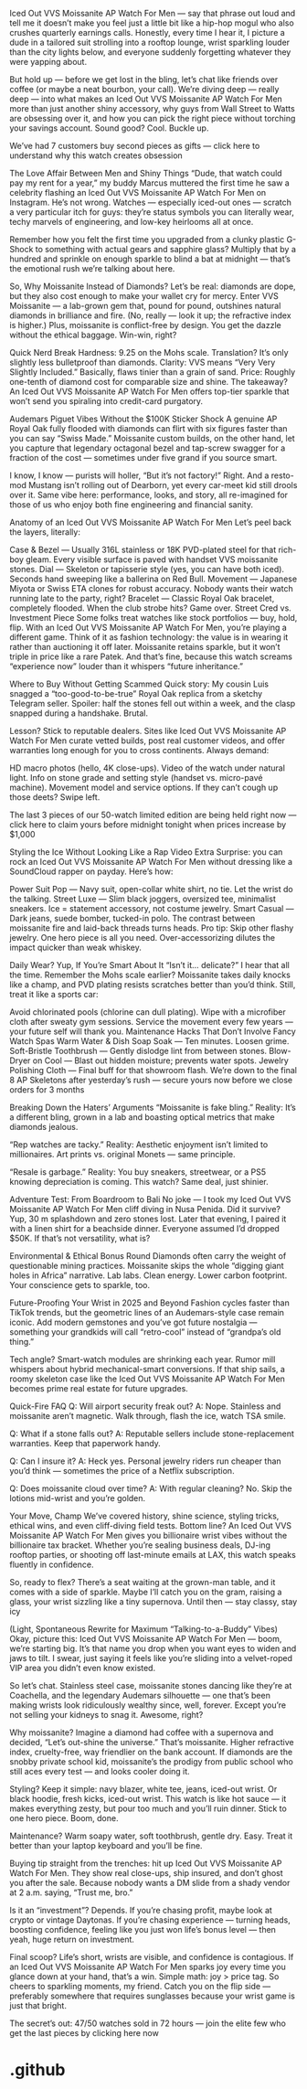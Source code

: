 
Iced Out VVS Moissanite AP Watch For Men — say that phrase out loud and tell me it doesn’t make you feel just a little bit like a hip-hop mogul who also crushes quarterly earnings calls. Honestly, every time I hear it, I picture a dude in a tailored suit strolling into a rooftop lounge, wrist sparkling louder than the city lights below, and everyone suddenly forgetting whatever they were yapping about.

But hold up — before we get lost in the bling, let’s chat like friends over coffee (or maybe a neat bourbon, your call). We’re diving deep — really deep — into what makes an Iced Out VVS Moissanite AP Watch For Men more than just another shiny accessory, why guys from Wall Street to Watts are obsessing over it, and how you can pick the right piece without torching your savings account. Sound good? Cool. Buckle up.

We’ve had 7 customers buy second pieces as gifts — click here to understand why this watch creates obsession

The Love Affair Between Men and Shiny Things
“Dude, that watch could pay my rent for a year,” my buddy Marcus muttered the first time he saw a celebrity flashing an Iced Out VVS Moissanite AP Watch For Men on Instagram. He’s not wrong. Watches — especially iced-out ones — scratch a very particular itch for guys: they’re status symbols you can literally wear, techy marvels of engineering, and low-key heirlooms all at once.

Remember how you felt the first time you upgraded from a clunky plastic G-Shock to something with actual gears and sapphire glass? Multiply that by a hundred and sprinkle on enough sparkle to blind a bat at midnight — that’s the emotional rush we’re talking about here.

So, Why Moissanite Instead of Diamonds?
Let’s be real: diamonds are dope, but they also cost enough to make your wallet cry for mercy. Enter VVS Moissanite — a lab-grown gem that, pound for pound, outshines natural diamonds in brilliance and fire. (No, really — look it up; the refractive index is higher.) Plus, moissanite is conflict-free by design. You get the dazzle without the ethical baggage. Win-win, right?

Quick Nerd Break
Hardness: 9.25 on the Mohs scale. Translation? It’s only slightly less bulletproof than diamonds.
Clarity: VVS means “Very Very Slightly Included.” Basically, flaws tinier than a grain of sand.
Price: Roughly one-tenth of diamond cost for comparable size and shine.
The takeaway? An Iced Out VVS Moissanite AP Watch For Men offers top-tier sparkle that won’t send you spiraling into credit-card purgatory.

Audemars Piguet Vibes Without the $100K Sticker Shock
A genuine AP Royal Oak fully flooded with diamonds can flirt with six figures faster than you can say “Swiss Made.” Moissanite custom builds, on the other hand, let you capture that legendary octagonal bezel and tap-screw swagger for a fraction of the cost — sometimes under five grand if you source smart.

I know, I know — purists will holler, “But it’s not factory!” Right. And a resto-mod Mustang isn’t rolling out of Dearborn, yet every car-meet kid still drools over it. Same vibe here: performance, looks, and story, all re-imagined for those of us who enjoy both fine engineering and financial sanity.


Anatomy of an Iced Out VVS Moissanite AP Watch For Men
Let’s peel back the layers, literally:

Case & Bezel — Usually 316L stainless or 18K PVD-plated steel for that rich-boy gleam. Every visible surface is paved with handset VVS moissanite stones.
Dial — Skeleton or tapisserie style (yes, you can have both iced). Seconds hand sweeping like a ballerina on Red Bull.
Movement — Japanese Miyota or Swiss ETA clones for robust accuracy. Nobody wants their watch running late to the party, right?
Bracelet — Classic Royal Oak bracelet, completely flooded. When the club strobe hits? Game over.
Street Cred vs. Investment Piece
Some folks treat watches like stock portfolios — buy, hold, flip. With an Iced Out VVS Moissanite AP Watch For Men, you’re playing a different game. Think of it as fashion technology: the value is in wearing it rather than auctioning it off later. Moissanite retains sparkle, but it won’t triple in price like a rare Patek. And that’s fine, because this watch screams “experience now” louder than it whispers “future inheritance.”

Where to Buy Without Getting Scammed
Quick story: My cousin Luis snagged a “too-good-to-be-true” Royal Oak replica from a sketchy Telegram seller. Spoiler: half the stones fell out within a week, and the clasp snapped during a handshake. Brutal.

Lesson? Stick to reputable dealers. Sites like Iced Out VVS Moissanite AP Watch For Men curate vetted builds, post real customer videos, and offer warranties long enough for you to cross continents. Always demand:

HD macro photos (hello, 4K close-ups).
Video of the watch under natural light.
Info on stone grade and setting style (handset vs. micro-pavé machine).
Movement model and service options.
If they can’t cough up those deets? Swipe left.

The last 3 pieces of our 50-watch limited edition are being held right now — click here to claim yours before midnight tonight when prices increase by $1,000

Styling the Ice Without Looking Like a Rap Video Extra
Surprise: you can rock an Iced Out VVS Moissanite AP Watch For Men without dressing like a SoundCloud rapper on payday. Here’s how:

Power Suit Pop — Navy suit, open-collar white shirt, no tie. Let the wrist do the talking.
Street Luxe — Slim black joggers, oversized tee, minimalist sneakers. Ice = statement accessory, not costume jewelry.
Smart Casual — Dark jeans, suede bomber, tucked-in polo. The contrast between moissanite fire and laid-back threads turns heads.
Pro tip: Skip other flashy jewelry. One hero piece is all you need. Over-accessorizing dilutes the impact quicker than weak whiskey.

Daily Wear? Yup, If You’re Smart About It
“Isn’t it… delicate?” I hear that all the time. Remember the Mohs scale earlier? Moissanite takes daily knocks like a champ, and PVD plating resists scratches better than you’d think. Still, treat it like a sports car:

Avoid chlorinated pools (chlorine can dull plating).
Wipe with a microfiber cloth after sweaty gym sessions.
Service the movement every few years — your future self will thank you.
Maintenance Hacks That Don’t Involve Fancy Watch Spas
Warm Water & Dish Soap Soak — Ten minutes. Loosen grime.
Soft-Bristle Toothbrush — Gently dislodge lint from between stones.
Blow-Dryer on Cool — Blast out hidden moisture; prevents water spots.
Jewelry Polishing Cloth — Final buff for that showroom flash.
We’re down to the final 8 AP Skeletons after yesterday’s rush — secure yours now before we close orders for 3 months

Breaking Down the Haters’ Arguments
“Moissanite is fake bling.”
Reality: It’s a different bling, grown in a lab and boasting optical metrics that make diamonds jealous.

“Rep watches are tacky.”
Reality: Aesthetic enjoyment isn’t limited to millionaires. Art prints vs. original Monets — same principle.

“Resale is garbage.”
Reality: You buy sneakers, streetwear, or a PS5 knowing depreciation is coming. This watch? Same deal, just shinier.

Adventure Test: From Boardroom to Bali
No joke — I took my Iced Out VVS Moissanite AP Watch For Men cliff diving in Nusa Penida. Did it survive? Yup, 30 m splashdown and zero stones lost. Later that evening, I paired it with a linen shirt for a beachside dinner. Everyone assumed I’d dropped $50K. If that’s not versatility, what is?

Environmental & Ethical Bonus Round
Diamonds often carry the weight of questionable mining practices. Moissanite skips the whole “digging giant holes in Africa” narrative. Lab labs. Clean energy. Lower carbon footprint. Your conscience gets to sparkle, too.

Future-Proofing Your Wrist in 2025 and Beyond
Fashion cycles faster than TikTok trends, but the geometric lines of an Audemars-style case remain iconic. Add modern gemstones and you’ve got future nostalgia — something your grandkids will call “retro-cool” instead of “grandpa’s old thing.”

Tech angle? Smart-watch modules are shrinking each year. Rumor mill whispers about hybrid mechanical-smart conversions. If that ship sails, a roomy skeleton case like the Iced Out VVS Moissanite AP Watch For Men becomes prime real estate for future upgrades.

Quick-Fire FAQ
Q: Will airport security freak out?
A: Nope. Stainless and moissanite aren’t magnetic. Walk through, flash the ice, watch TSA smile.

Q: What if a stone falls out?
A: Reputable sellers include stone-replacement warranties. Keep that paperwork handy.

Q: Can I insure it?
A: Heck yes. Personal jewelry riders run cheaper than you’d think — sometimes the price of a Netflix subscription.

Q: Does moissanite cloud over time?
A: With regular cleaning? No. Skip the lotions mid-wrist and you’re golden.

Your Move, Champ
We’ve covered history, shine science, styling tricks, ethical wins, and even cliff-diving field tests. Bottom line? An Iced Out VVS Moissanite AP Watch For Men gives you billionaire wrist vibes without the billionaire tax bracket. Whether you’re sealing business deals, DJ-ing rooftop parties, or shooting off last-minute emails at LAX, this watch speaks fluently in confidence.

So, ready to flex? There’s a seat waiting at the grown-man table, and it comes with a side of sparkle. Maybe I’ll catch you on the gram, raising a glass, your wrist sizzling like a tiny supernova. Until then — stay classy, stay icy

(Light, Spontaneous Rewrite for Maximum “Talking-to-a-Buddy” Vibes)
Okay, picture this: Iced Out VVS Moissanite AP Watch For Men — boom, we’re starting big. It’s that name you drop when you want eyes to widen and jaws to tilt. I swear, just saying it feels like you’re sliding into a velvet-roped VIP area you didn’t even know existed.

So let’s chat. Stainless steel case, moissanite stones dancing like they’re at Coachella, and the legendary Audemars silhouette — one that’s been making wrists look ridiculously wealthy since, well, forever. Except you’re not selling your kidneys to snag it. Awesome, right?

Why moissanite? Imagine a diamond had coffee with a supernova and decided, “Let’s out-shine the universe.” That’s moissanite. Higher refractive index, cruelty-free, way friendlier on the bank account. If diamonds are the snobby private school kid, moissanite’s the prodigy from public school who still aces every test — and looks cooler doing it.

Styling? Keep it simple: navy blazer, white tee, jeans, iced-out wrist. Or black hoodie, fresh kicks, iced-out wrist. This watch is like hot sauce — it makes everything zesty, but pour too much and you’ll ruin dinner. Stick to one hero piece. Boom, done.

Maintenance? Warm soapy water, soft toothbrush, gentle dry. Easy. Treat it better than your laptop keyboard and you’ll be fine.

Buying tip straight from the trenches: hit up Iced Out VVS Moissanite AP Watch For Men. They show real close-ups, ship insured, and don’t ghost you after the sale. Because nobody wants a DM slide from a shady vendor at 2 a.m. saying, “Trust me, bro.”

Is it an “investment”? Depends. If you’re chasing profit, maybe look at crypto or vintage Daytonas. If you’re chasing experience — turning heads, boosting confidence, feeling like you just won life’s bonus level — then yeah, huge return on investment.

Final scoop? Life’s short, wrists are visible, and confidence is contagious. If an Iced Out VVS Moissanite AP Watch For Men sparks joy every time you glance down at your hand, that’s a win. Simple math: joy > price tag. So cheers to sparkling moments, my friend. Catch you on the flip side — preferably somewhere that requires sunglasses because your wrist game is just that bright.

The secret’s out: 47/50 watches sold in 72 hours — join the elite few who get the last pieces by clicking here now
# .github
